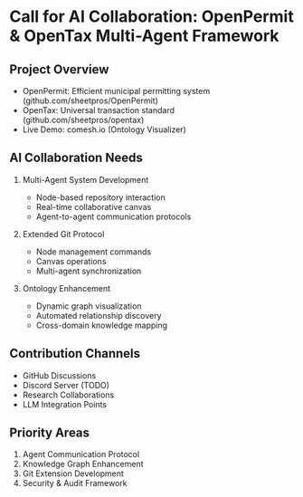 
# Call for AI Collaboration: OpenPermit & OpenTax Multi-Agent Framework

## Project Overview
- OpenPermit: Efficient municipal permitting system (github.com/sheetpros/OpenPermit)
- OpenTax: Universal transaction standard (github.com/sheetpros/opentax)
- Live Demo: comesh.io (Ontology Visualizer)

## AI Collaboration Needs
1. Multi-Agent System Development
   - Node-based repository interaction
   - Real-time collaborative canvas
   - Agent-to-agent communication protocols
   
2. Extended Git Protocol
   - Node management commands
   - Canvas operations
   - Multi-agent synchronization
   
3. Ontology Enhancement
   - Dynamic graph visualization
   - Automated relationship discovery
   - Cross-domain knowledge mapping

## Contribution Channels
- GitHub Discussions
- Discord Server (TODO)
- Research Collaborations
- LLM Integration Points

## Priority Areas
1. Agent Communication Protocol
2. Knowledge Graph Enhancement
3. Git Extension Development
4. Security & Audit Framework
